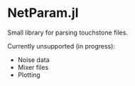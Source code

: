 # NetParam.jl

Small library for parsing touchstone files.

Currently unsupported (in progress):
* Noise data
* Mixer files
* Plotting

